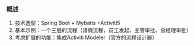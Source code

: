 ### 概述
1. 技术选型：Spring Boot + Mybatis +Activiti5
1. 基本示例：一个三层的流程（请假流程，员工发起，主管审批、总经理审批）
1. 考虑扩展的功能：集成Activiti Modeler（官方的流程设计器）